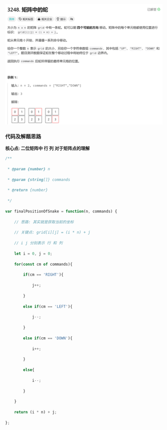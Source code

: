 
![Pasted image 20241121101144](https://raw.githubusercontent.com/SimonWuZY/MarkdownPics/main/imgs/Pasted%20image%2020241121101144.png)

### 代码及解题思路

**核心点: 二位矩阵中 行 列 对于矩阵点的理解**

```js
/**

 * @param {number} n

 * @param {string[]} commands

 * @return {number}

 */

var finalPositionOfSnake = function(n, commands) {

    // 思路: 其实就是获取当前的坐标

    // 关键点: grid[i][j] = (i * n) + j

    // i j 分别表示 行 和 列

    let i = 0, j = 0;

    for(const cm of commands){

        if(cm == 'RIGHT'){

            j++;

        }

        else if(cm == 'LEFT'){

            j--;

        }

        else if(cm == 'DOWN'){

            i++;

        }

        else{

            i--;

        }

    }

    return (i * n) + j;

};
```